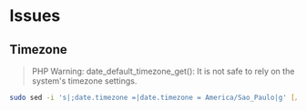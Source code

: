 # Issues

## Timezone

> PHP Warning: date_default_timezone_get(): It is not safe to rely on the system's timezone settings.

```sh
sudo sed -i 's|;date.timezone =|date.timezone = America/Sao_Paulo|g' [/path/to/php.ini]
```
